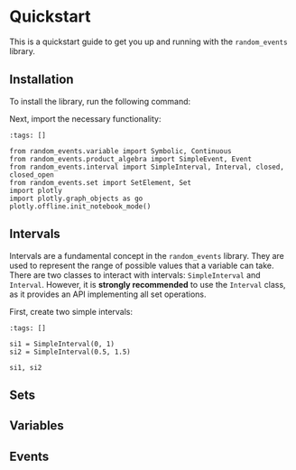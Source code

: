 # Quickstart
This is a quickstart guide to get you up and running with the `random_events` library.

## Installation

To install the library, run the following command:

[//]: # (```bash)

[//]: # (pip install random_events)

[//]: # (```)

Next, import the necessary functionality:

```{code-cell} ipython3
:tags: []

from random_events.variable import Symbolic, Continuous
from random_events.product_algebra import SimpleEvent, Event
from random_events.interval import SimpleInterval, Interval, closed, closed_open
from random_events.set import SetElement, Set
import plotly
import plotly.graph_objects as go
plotly.offline.init_notebook_mode()
````

## Intervals

Intervals are a fundamental concept in the `random_events` library. 
They are used to represent the range of possible values that a variable can take. 
There are two classes to interact with intervals: `SimpleInterval` and `Interval`.
However, it is **strongly recommended** to use the `Interval` class,
as it provides an API implementing all set operations.

First, create two simple intervals:

```{code-cell} ipython3
:tags: []

si1 = SimpleInterval(0, 1)
si2 = SimpleInterval(0.5, 1.5)

si1, si2
````


## Sets

## Variables

## Events